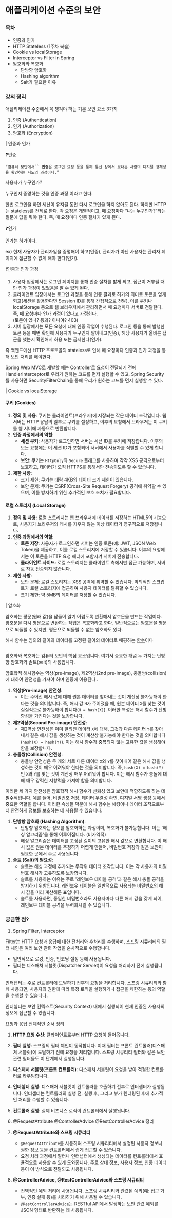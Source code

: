 # 애플리케이션 수준의 보안

### 목차

* 인증과 인가
* HTTP Stateless (1주차 복습)
* Cookie vs localStorage
* Interceptor vs Filter in Spring
* 암호화와 복호화
  * 단방향 암호화
  * Hashing algorithm
  * Salt가 필요한 이유

### 강의 정리

애플리케이션 수준에서 꼭 챙겨야 하는 기본 보안 요소 3가지

1. 인증 (Authentication)
2. 인가 (Authorization)
3. 암호화 (Encryption)

\| 인증과 인가

❓인증&#x20;

`“컴퓨터 보안에서`` `**`인증`**`은 로그인 요청 등을 통해 통신 상에서 보내는 사람의 디지털 정체성을 확인하는 시도의 과정이다.”`

사용자가 누구인가?&#x20;

누구인지 증명하는 것을 인증 과정 이라고 한다.

한번 로그인을 하면 세션이 유지될 동안 다시 로그인을 하지 않아도 된다. 하지만 HTTP는 stateless를 전제로 한다. 각 요청은 개별적이고, 매 요청마다 “나는 누구인가?”라는 질문에 답을 줘야 한다. 즉, 매 요청마다 인증 절차가 있게 된다.

❓인가

인가는 허가이다.

ex) 현재 사용자가 관리자임을 증명해야 하고(인증), 관리자가 아닌 사용자는 관리자 페이지에 접근할 수 없게 해야 한다(인가).

❗인증과 인가 과정

1. 사용자 입장에서는 로그인 페이지를 통해 인증 절차를 밟게 되고, 접근이 거부될 때만 인가 과정이 있었음을 알 수 있게 된다.
2. 클라이언트 입장에서는 로그인 과정을 통해 인증 결과로 허가의 의미로  토큰을 얻게 되고(세션을 활용한다면 Session ID를 통해 간접적으로 전달), 이를 쿠키나 localStorage 등으로 웹 브라우저에서  관리하면서 매 요청마다 서버로 전달한다. 즉, 매 요청마다 인가 과정이 있다고 가정한다.\
   (토큰이 있니? 통과? 아니야? 403)
3. 서버 입장에서는 모든 요청에 대해 인증 작업이 수행된다. 로그인 등을 통해 발행한 토큰 등을 매번 확인해 사용자가 누구인지 알아내고(인증), 해당 사용자가 올바른 접근을 했는지 확인해서 허용 또는 금지한다(인가).

즉 백엔드에선 HTTP 프로토콜의  stateless로 인해 매 요청마다 인증과 인가 과정을 통해 보안 처리를 해야한다.

Spring Web MVC로 개발할 때는 Controller로 요청이 전달되기 전에 HandlerInterceptor로 우리가 원하는 코드를 먼저 실행할 수 있고, Spring Security를 사용하면 SecurityFilterChain을 통해 우리가 원하는 코드를 먼저 실행할 수 있다.



\| Cookie vs localStorage

#### 쿠키 (Cookies)

1. **정의 및 사용**: 쿠키는 클라이언트(브라우저)에 저장되는 작은 데이터 조각입니다. 웹 서버는 HTTP 응답의 일부로 쿠키를 설정하고, 이후의 요청에서 브라우저는 이 쿠키를 웹 서버에 자동으로 반환합니다.
2. **인증 과정에서의 역할**:
   * **세션 쿠키**: 사용자가 로그인하면 서버는 세션 ID를 쿠키에 저장합니다. 이후의 모든 요청에는 이 세션 ID가 포함되어 서버에서 사용자를 식별할 수 있게 합니다.
   * **보안**: 쿠키는 `HttpOnly`와 `Secure` 플래그를 사용하여 각각 XSS 공격으로부터 보호하고, 데이터가 오직 HTTPS를 통해서만 전송되도록 할 수 있습니다.
3. **제한 사항**:
   * 크기 제한: 쿠키는 대략 4KB의 데이터 크기 제한이 있습니다.
   * 보안 문제: 쿠키는 CSRF(Cross-Site Request Forgery) 공격에 취약할 수 있으며, 이를 방지하기 위한 추가적인 보호 조치가 필요합니다.

#### 로컬 스토리지 (Local Storage)

1. **정의 및 사용**: 로컬 스토리지는 웹 브라우저에 데이터를 저장하는 HTML5의 기능으로, 사용자가 브라우저의 캐시를 지우지 않는 이상 데이터가 영구적으로 저장됩니다.
2. **인증 과정에서의 역할**:
   * **토큰 저장**: 사용자가 로그인하면 서버는 인증 토큰(예: JWT, JSON Web Token)을 제공하고, 이를 로컬 스토리지에 저장할 수 있습니다. 이후의 요청에서는 이 토큰을 HTTP 요청 헤더에 포함시켜 서버에 전송합니다.
   * **클라이언트 사이드**: 로컬 스토리지는 클라이언트 측에서만 접근 가능하며, 서버로 자동 전송되지 않습니다.
3. **제한 사항**:
   * 보안 문제: 로컬 스토리지는 XSS 공격에 취약할 수 있습니다. 악의적인 스크립트가 로컬 스토리지에 접근하여 사용자 데이터를 탈취할 수 있습니다.
   * 크기 제한: 약 5MB의 데이터를 저장할 수 있습니다.

\| 암호화

암호화는 평문(원래 값)을 남들이 알기 어렵도록 변환해서 암호문을 만드는 작업이다. 암호문을 다시 평문으로 변환하는 작업은 복호화라고 한다. 일반적으로는 암호문을 평문으로 되돌릴 수 있지만, 평문으로 되돌릴 수 없는 암호화도 있다.

해시 함수는 임의의 길이의 데이터를 고정된 길이의 데이터로 매핑하는 [함수](https://ko.wikipedia.org/wiki/%ED%95%A8%EC%88%98)이다

<figure><img src="../.gitbook/assets/image.png" alt=""><figcaption></figcaption></figure>

암호화와 복호화는 컴퓨터 보안의 핵심 요소입니다. 여기서 중요한 개념 두 가지는 단방향 암호화와 솔트(salt)의 사용입니다.

암호학적 해시함수는 역상(pre-image), 제2역상(2nd pre-image), 충돌쌍(collision)에 대하여 안전성을 가져야 하며 인증에 이용된다 .

1. **역상(Pre-image) 안전성**:
   * 이는 주어진 해시 값에 대해 원본 데이터를 찾아내는 것이 계산상 불가능해야 한다는 것을 의미합니다. 즉, 해시 값 `H`가 주어졌을 때, 원본 데이터 `X`를 찾는 것이 실질적으로 불가능해야 합니다(`H = hash(X)`). 이러한 특성은 해시 함수가 단방향성을 가진다는 것을 보장합니다.
2. **제2역상(Second Pre-image) 안전성**:
   * 제2역상 안전성은 이미 알려진 데이터 `X`에 대해, 그것과 다른 데이터 `Y`를 찾아내서 같은 해시 값을 생성하는 것이 계산상 불가능해야 한다는 것을 의미합니다(`hash(X) = hash(Y)`). 이는 해시 함수가 중복되지 않는 고유한 값을 생성해야 함을 보장합니다.
3. **충돌쌍(Collision) 안전성**:
   * 충돌쌍 안전성은 두 개의 서로 다른 데이터 `X`와 `Y`를 찾아내어 같은 해시 값을 생성하는 것이 매우 어려워야 한다는 것을 의미합니다. 즉, `hash(X) = hash(Y)`인 `X`와 `Y`를 찾는 것이 계산상 매우 어려워야 합니다. 이는 해시 함수가 충돌에 대해 매우 강력한 저항력을 가져야 함을 의미합니다.

이러한 세 가지 안전성은 암호학적 해시 함수가 신뢰성 있고 보안에 적합하도록 하는 데 필수적입니다. 예를 들어, 비밀번호 저장, 데이터 무결성 확인, 디지털 서명 생성 등에서 중요한 역할을 합니다. 이러한 속성들 덕분에 해시 함수는 해킹이나 데이터 조작으로부터 안전하게 정보를 보호하는 데 사용될 수 있습니다.

1. **단방향 암호화 (Hashing Algorithm)**:
   * 단방향 암호화는 정보를 암호화하는 과정이며, 복호화가 불가능합니다. 이는 '해싱 알고리즘'을 통해 이루어집니다. (비가역적)&#x20;
   * 해싱 알고리즘은 데이터를 고정된 길이의 고유한 해시 값으로 변환합니다. 이 해시 값은 원본 데이터를 추정하기 어렵게 만들어, 비밀번호 저장과 같은 보안이 필요한 곳에서 주로 사용됩니다.
2. **솔트 (Salt)의 필요성**:
   * 솔트는 해싱 과정에 추가되는 무작위 데이터 조각입니다. 이는 각 사용자의 비밀번호 해시가 고유하도록 보장합니다.
   * 솔트를 사용하는 이유는 주로 '레인보우 테이블 공격'과 같은 해시 충돌 공격을 방지하기 위함입니다. 레인보우 테이블은 일반적으로 사용되는 비밀번호의 해시 값을 미리 계산해둔 표입니다.
   * 솔트를 사용하면, 동일한 비밀번호라도 사용자마다 다른 해시 값을 갖게 되어, 레인보우 테이블 공격을 무력화시킬 수 있습니다.



### 궁금한 점?

1. Spring Filter, Interceptor

Filter는 HTTP 요청과 응답에 대한 전처리와 후처리를 수행하며, 스프링 시큐리티의 필터 체인은 여러 보안 관련 작업을 순차적으로 수행합니다.

* 일반적으로 로깅, 인증, 인코딩 설정 등에 사용됩니다.
* 필터는 디스패처 서블릿(Dispatcher Servlet)이 요청을 처리하기 전에 실행됩니다.

인터셉터는 주로 컨트롤러에 도달하기 전후의 요청을 처리합니다. 스프링 시큐리티와 함께 사용되면, 사용자의 권한에 따라 특정 로직을 실행하거나 접근을 제한하는 등의 역할을 수행할 수 있습니다.

인터셉터는 보안 컨텍스트(Security Context) 내에서 실행되어 현재 인증된 사용자의 정보에 접근할 수 있습니다.



요청과 응답 전체적인 순서 정리

1. **HTTP 요청 수신**: 클라이언트로부터 HTTP 요청이 들어옵니다.
2. **필터 실행**: 스프링의 필터 체인이 동작합니다. 이때 필터는 프론트 컨트롤러(디스패처 서블릿)에 도달하기 전에 요청을 처리합니다. 스프링 시큐리티 필터와 같은 보안 관련 필터들도 이 단계에서 실행됩니다.
3. **디스패처 서블릿(프론트 컨트롤러)**: 디스패처 서블릿이 요청을 받아 적절한 컨트롤러로 라우팅합니다.
4. **인터셉터 실행**: 디스패처 서블릿이 컨트롤러를 호출하기 전후로 인터셉터가 실행됩니다. 인터셉터는 컨트롤러의 실행 전, 실행 후, 그리고 뷰가 렌더링된 후에 추가적인 처리를 수행할 수 있습니다.
5. **컨트롤러 실행**: 실제 비즈니스 로직이 컨트롤러에서 실행됩니다.



1. @RequestAttribute @ControllerAdvice @RestControllerAdvice 정리
2. **@RequestAttribute와 스프링 시큐리티**
   * `@RequestAttribute`를 사용하여 스프링 시큐리티에서 설정된 사용자 정보나 권한 정보 등을 컨트롤러에서 쉽게 접근할 수 있습니다.
   * 요청 처리 과정에서 필터나 인터셉터에서 생성되는 데이터를 컨트롤러에서 효율적으로 사용할 수 있게 도와줍니다. 주로 상태 정보, 사용자 정보, 인증 데이터 등이 이 방식으로 전달되고 사용됩니다.
3. **@ControllerAdvice, @RestControllerAdvice와 스프링 시큐리티**
   * 전역적인 예외 처리에 사용됩니다. 스프링 시큐리티와 관련된 예외(예: 접근 거부, 인증 실패 등)를 처리하기 위해 사용될 수 있습니다.
   * `@RestControllerAdvice`는 RESTful API에서 발생하는 보안 관련 예외를 JSON 형태로 반환하는 데 사용됩니다.

